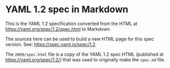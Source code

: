 YAML 1.2 spec in Markdown
=========================

This is the YAML 1.2 specification converted from the HTML at
https://yaml.org/spec/1.2/spec.html to Markdown.

The sources here can be used to build a new HTML page for this spec version.
See: https://spec.yaml.io/spec/1.2

The `2009/spec.html` file is a copy of the YAML 1.2 spec HTML (published at
https://yaml.org/spec/1.2/) that was used to originally make the `spec.md`
file.
